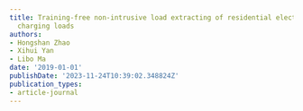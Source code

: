 ```yaml
---
title: Training-free non-intrusive load extracting of residential electric vehicle
  charging loads
authors:
- Hongshan Zhao
- Xihui Yan
- Libo Ma
date: '2019-01-01'
publishDate: '2023-11-24T10:39:02.348824Z'
publication_types:
- article-journal
---
```

